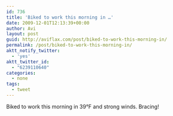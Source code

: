 ```yaml
---
id: 736
title: 'Biked to work this morning in …'
date: 2009-12-01T12:13:39+00:00
author: Avi
layout: post
guid: http://aviflax.com/post/biked-to-work-this-morning-in/
permalink: /post/biked-to-work-this-morning-in/
aktt_notify_twitter:
  - 'yes'
aktt_twitter_id:
  - "6239110640"
categories:
  - none
tags:
  - tweet
---
```

Biked to work this morning in 39°F and strong winds. Bracing!